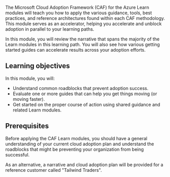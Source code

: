 The Microsoft Cloud Adoption Framework (CAF) for the Azure Learn modules will teach you how to apply the various guidance, tools, best practices, and reference architectures found within each CAF methodology. This module serves as an accelerator, helping you accelerate and unblock adoption in parallel to your learning paths.

In this module, you will review the narrative that spans the majority of the Learn modules in this learning path. You will also see how various getting started guides can accelerate results across your adoption efforts.

## Learning objectives

In this module, you will:

- Understand common roadblocks that prevent adoption success.
- Evaluate one or more guides that can help you get things moving (or moving faster).
- Get started on the proper course of action using shared guidance and related Learn modules.

## Prerequisites

Before applying the CAF Learn modules, you should have a general understanding of your current cloud adoption plan and understand the roadblocks that might be preventing your organization from being successful.

As an alternative, a narrative and cloud adoption plan will be provided for a reference customer called "Tailwind Traders".
